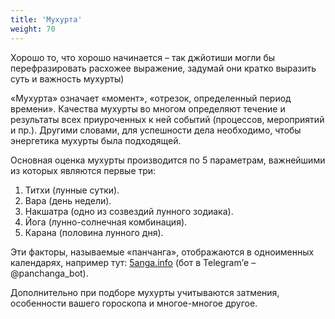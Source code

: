 ```yaml
---
title: 'Мухурта'
weight: 70
---
```



Хорошо то, что хорошо начинается – так джйотиши могли бы перефразировать расхожее выражение,
задумай они кратко выразить суть и важность мухурты)

<!-- more -->

«Мухурта» означает «момент», «отрезок, определенный период времени». Качества мухурты во многом определяют течение и результаты всех приуроченных к ней событий (процессов, мероприятий и пр.). Другими словами, для успешности дела необходимо, чтобы энергетика мухурты была подходящей.

Основная оценка мухурты производится по 5 параметрам, важнейшими из которых являются первые три:
1. Титхи (лунные сутки).
2. Вара (день недели).
3. Накшатра (одно из созвездий лунного зодиака).
4. Йога (лунно-солнечная комбинация).
5. Карана (половина лунного дня).

Эти факторы, называемые «панчанга», отображаются в одноименных календарях, например тут: [5anga.info](http://www.5anga.info) (бот в Telegram’е – @panchanga_bot).

Дополнительно при подборе мухурты учитываются затмения, особенности вашего гороскопа и многое-многое другое.
